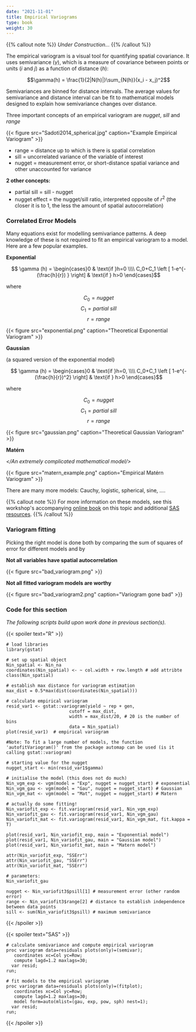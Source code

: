 ```yaml
---
date: "2021-11-01"
title: Empirical Variograms
type: book
weight: 30
---
```


{{% callout note %}}
*Under Construction...*
{{% /callout %}}

The empirical variogram is a visual tool for quantifying spatial covariance. It uses semivariance ($\gamma$), which is a measure of covariance between points or units ($i$ and $j$) as a function of distance ($h$): 

$$\gamma(h) = \frac{1}{2|N(h)|}\sum_{N(h)}(x_i - x_j)^2$$

Semivariances are binned for distance intervals. The average values for semivariance and distance interval can be fit to mathematical models designed to explain how semivariance changes over distance. 

Three important concepts of an empirical variogram are *nugget*, *sill* and  *range* 

{{< figure src="Sadoti2014_spherical.jpg" caption="Example Empirical Variogram" >}}

* range = distance up to which is there is spatial correlation
* sill = uncorrelated variance of the variable of interest
* nugget = measurement error, or short-distance spatial variance and other unaccounted for variance

**2 other concepts:** 

* partial sill = sill - nugget
* nugget effect = the nugget/sill ratio, interpreted opposite of $r^2$ (the closer it is to 1, the less the amount of spatial autocorrelation)

### Correlated Error Models

Many equations exist for modelling semivariance patterns. A deep knowledge of these is not required to fit an empirical variogram to a model. Here are a few popular examples. 

**Exponential**

$$ \gamma (h) = \begin{cases}0 & \text{if }h=0 \\\\
C_0+C_1 \left [ 1-e^{-(\frac{h}{r}) } \right] & \text{if } h>0 \end{cases}$$

where

$$ C_0 = nugget $$
$$ C_1 = partial \: sill $$
$$ r = range $$ 

{{< figure src="exponential.png" caption="Theoretical Exponential Variogram" >}}

**Gaussian**

(a squared version of the exponential model)

$$ \gamma (h) = \begin{cases}0 & \text{if }h=0, \\\\
C_0+C_1 \left [ 1-e^{-(\frac{h}{r})^2} \right] & \text{if } h>0 \end{cases}$$

where

$$ C_0 = nugget $$
$$ C_1 = partial \: sill $$
$$ r = range $$ 

{{< figure src="gaussian.png" caption="Theoretical Gaussian Variogram" >}}

**Matérn**

*</An extremely complicated mathematical model/>*

{{< figure src="matern_example.png" caption="Empirical Matérn Variogram" >}}

There are many more models: Cauchy, logistic, spherical, sine, .... 

{{% callout note %}}
For more information on these models, see this workshop's accompanying [online book](https://idahoagstats.github.io/guide-to-field-trial-spatial-analysis/background.html) on this topic and additional [SAS resources](http://documentation.sas.com/doc/en/pgmsascdc/9.4_3.4/statug/statug_variogram_details02.htm). 
{{% /callout %}}

### Variogram fitting

Picking the right model is done both by comparing the sum of squares of error for different models and by 

**Not all variables have spatial autocorrelation**

{{< figure src="bad_variogram.png"  >}}

**Not all fitted variogram models are worthy**

{{< figure src="bad_variogram2.png" caption="Variogram gone bad" >}}

### Code for this section

*The following scripts build upon work done in previous section(s).* 

{{< spoiler text="R" >}}
```
# load libraries
library(gstat)

# set up spatial object
Nin_spatial <- Nin_na
coordinates(Nin_spatial) <- ~ col.width + row.length # add attribte
class(Nin_spatial)

# establish max distance for variogram estimation
max_dist = 0.5*max(dist(coordinates(Nin_spatial)))

# calculate empirical variogram
resid_var1 <- gstat::variogram(yield ~ rep + gen, 
                        cutoff = max_dist,
                        width = max_dist/20, # 20 is the number of bins
                        data = Nin_spatial)
plot(resid_var1)  # empirical variogram

#Note: To fit a large number of models, the function 'autofitVariogram()' from the package automap can be used (is it calling gstat::variogram)

# starting value for the nugget
nugget_start <- min(resid_var1$gamma) 

# initialise the model (this does not do much)
Nin_vgm_exp <- vgm(model = "Exp", nugget = nugget_start) # exponential
Nin_vgm_gau <- vgm(model = "Gau", nugget = nugget_start) # Gaussian
Nin_vgm_mat <- vgm(model = "Mat", nugget = nugget_start) # Matern

# actually do some fitting! 
Nin_variofit_exp <- fit.variogram(resid_var1, Nin_vgm_exp)
Nin_variofit_gau <- fit.variogram(resid_var1, Nin_vgm_gau)
Nin_variofit_mat <- fit.variogram(resid_var1, Nin_vgm_mat, fit.kappa = T)

plot(resid_var1, Nin_variofit_exp, main = "Exponential model")
plot(resid_var1, Nin_variofit_gau, main = "Gaussian model")
plot(resid_var1, Nin_variofit_mat, main = "Matern model") 

attr(Nin_variofit_exp, "SSErr")
attr(Nin_variofit_gau, "SSErr")
attr(Nin_variofit_mat, "SSErr")

# parameters:
Nin_variofit_gau

nugget <- Nin_variofit3$psill[1] # measurement error (other random error)
range <- Nin_variofit3$range[2] # distance to establish independence between data points
sill <- sum(Nin_variofit3$psill) # maximum semivariance
``` 

{{< /spoiler >}}

{{< spoiler text="SAS" >}}
```
# calculate semivariance and compute empirical variogram
proc variogram data=residuals plots(only)=(semivar);
   coordinates xc=Col yc=Row;
   compute lagd=1.2 maxlags=30;
  var resid;
run;

# fit models to the empirical variogram
proc variogram data=residuals plots(only)=(fitplot);
   coordinates xc=Col yc=Row;
   compute lagd=1.2 maxlags=30;
   model form=auto(mlist=(gau, exp, pow, sph) nest=1);
  var resid;
run;
``` 
{{< /spoiler >}}
